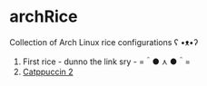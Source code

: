 # archRice
Collection of Arch Linux rice configurations ʕ •ᴥ•ʔ
1. First rice - dunno the link sry - =＾● ⋏ ●＾=
2. [Catppuccin 2](https://www.reddit.com/r/unixporn/comments/s585zy/dwm_friendship_with_gruvbox_is_over_catppuccin_is/)

